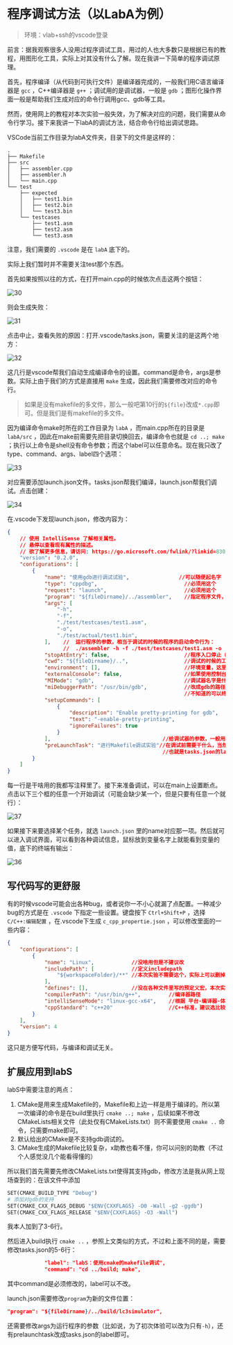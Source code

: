 # 程序调试方法（以LabA为例）

> 环境：vlab+ssh的vscode登录

前言：据我观察很多人没用过程序调试工具，用过的人也大多数只是根据已有的教程，用图形化工具，实际上对其没有什么了解。现在我讲一下简单的程序调试原理。

首先，程序编译（从代码到可执行文件）是编译器完成的，一般我们用C语言编译器是 `gcc` ，C++编译器是 `g++` ；调试用的是调试器，一般是 `gdb` ；图形化操作界面一般是帮助我们生成对应的命令行调用gcc、gdb等工具。

然而，使用网上的教程对本次实验一般失效，为了解决对应的问题，我们需要从命令行学习。接下来我讲一下labA的调试方法，结合命令行给出调试思路。

VSCode当前工作目录为labA文件夹，目录下的文件是这样的：

```text
.
├── Makefile
├── src
│   ├── assembler.cpp
│   ├── assembler.h
│   └── main.cpp
└── test
    ├── expected
    │   ├── test1.bin
    │   ├── test2.bin
    │   └── test3.bin
    └── testcases
        ├── test1.asm
        ├── test2.asm
        └── test3.asm
```

注意，我们需要的 `.vscode` 是在 `labA` 底下的。

实际上我们暂时并不需要关注test那个东西。

首先如果按照以往的方式，在打开main.cpp的时候依次点击这两个按钮：

![30](image/30.png)

则会生成失败：

![31](image/31.png)

点击中止，查看失败的原因：打开.vscode/tasks.json，需要关注的是这两个地方：

![32](image/32.png)

这几行是vscode帮我们自动生成编译命令的设置。command是命令，args是参数。实际上由于我们的方式是直接用 `make` 生成，因此我们需要修改对应的命令行。

> 如果是没有makefile的多文件，那么一般吧第10行的`${file}`改成`*.cpp`即可。但是我们是有makefile的多文件。

因为编译命令make时所在的工作目录为 `labA` ，而main.cpp所在的目录是 `labA/src` ，因此在make前需要先把目录切换回去，编译命令也就是 `cd ..; make` ；执行以上命令是shell没有命令参数；而这个label可以任意命名。现在我只改了type、command、args、label四个选项：

![33](image/33.png)

对应需要添加launch.json文件。tasks.json帮我们编译，launch.json帮我们调试。点击创建：

![34](image/35.png)

在.vscode下发现launch.json，修改内容为：

```json
{
    // 使用 IntelliSense 了解相关属性。 
    // 悬停以查看现有属性的描述。
    // 欲了解更多信息，请访问: https://go.microsoft.com/fwlink/?linkid=830387
    "version": "0.2.0",
    "configurations": [
        {
            "name": "使用gdb进行调试试验",                //可以随便起名字
            "type": "cppdbg",                            //必须用这个
            "request": "launch",                         //必须用这个
            "program": "${fileDirname}/../assembler",    //指定程序文件，因为编译出来的程序文件是这个位置所以填这个
            "args": [
                "-h",
                "-f",
                "./test/testcases/test1.asm",
                "-o",
                "./test/actual/test1.bin",
            ],    //  运行程序的参数，相当于调试的时候的程序的启动命令行为：
                  //  ./assembler -h -f ./test/testcases/test1.asm -o ./test/actual/test1.bin
            "stopAtEntry": false,                        //程序入口停止（也就是main）
            "cwd": "${fileDirname}/..",                  //调试的时候的工作目录
            "environment": [],                           //环境变量，这里是没有
            "externalConsole": false,                    //如果使用控制台则需要打开这个，这里建议关了
            "MIMode": "gdb",                             //调试器名字是什么
            "miDebuggerPath": "/usr/bin/gdb",            //改成gdb的路径，linux下一般就是这个
                                                         //不知道的可以终端输入which gdb得到
            "setupCommands": [
                {
                    "description": "Enable pretty-printing for gdb",
                    "text": "-enable-pretty-printing",
                    "ignoreFailures": true
                }
            ],                                    //给调试器的参数，一般用这个就行
            "preLaunchTask": "进行Makefile调试实验"//在调试前需要干什么，当然是需要进行编译，这个需要和编译的名字一样
                                                  //也就是tasks.json的label
        }
    ]
}
```

每一行是干啥用的我都写注释里了。接下来准备调试，可以在main上设置断点。点击以下三个框的任意一个开始调试（可能会缺少某一个，但是只要有任意一个就行）：

![37](image/37.png)

如果接下来要选择某个任务，就选 `launch.json` 里的name对应那一项。然后就可以进入调试界面，可以看到各种调试信息，鼠标放到变量名字上就能看到变量的值，底下的终端有输出：

![36](image/36.png)

## 写代码写的更舒服

有的时候vscode可能会出各种bug，或者说你一不小心就漏了点配置。一种减少bug的方式是在 `.vscode` 下指定一些设置。键盘按下 `Ctrl+Shift+P` ，选择 `C/C++:编辑配置` ，在.vscode下生成 `c_cpp_propertie.json` ，可以修改里面的一些内容：

```json
{
    "configurations": [
        {
            "name": "Linux",            //没啥用但是不建议改
            "includePath": [            //定义includepath
                "${workspaceFolder}/**" //本次实验不需要这个，实际上可以删掉
            ],
            "defines": [],              //没在各种文件里写的预定义宏，本次实验没有
            "compilerPath": "/usr/bin/g++",         //编译器路径
            "intelliSenseMode": "linux-gcc-x64",    //根据 平台-编译器-体系结构选择
            "cppStandard": "c++20"                  //C++标准，建议选比较新的
        }
    ],
    "version": 4
}
```

这只是方便写代码，与编译和调试无关。

## 扩展应用到labS

labS中需要注意的两点：

1. CMake是用来生成Makefile的，Makefile和上边一样是用于编译的。所以第一次编译的命令是在build里执行 `cmake ..; make` ，后续如果不修改CMakeLists相关文件（此处仅有CMakeLists.txt）则不需要使用 `cmake ..` 命令，只需要make即可。
2. 默认给出的CMake是不支持gdb调试的。
3. CMake生成的Makefile比较复杂，x助教也看不懂，你可以问别的助教（不过个人感觉没几个能看得懂的）

所以我们首先需要先修改CMakeLists.txt使得其支持gdb，修改方法是我从网上现场查到的：在该文件中添加

```makefile
SET(CMAKE_BUILD_TYPE "Debug") 
# 添加对gdb的支持
SET(CMAKE_CXX_FLAGS_DEBUG "$ENV{CXXFLAGS} -O0 -Wall -g2 -ggdb")
SET(CMAKE_CXX_FLAGS_RELEASE "$ENV{CXXFLAGS} -O3 -Wall")
```

我本人加到了3-6行。

然后进入build执行 `cmake ..` ，参照上文类似的方式，不过和上面不同的是，需要修改tasks.json的5-6行：

```json
            "label": "labS：使用cmake的makefile调试",
            "command": "cd ../build; make",
```

其中command是必须修改的，label可以不改。

launch.json需要修改`program`为新的文件位置：

```json
"program": "${fileDirname}/../build/lc3simulator",
```

还需要修改args为运行程序的参数（比如说，为了初次体验可以改为只有`-h`），还有prelaunchtask改成tasks.json的label即可。
